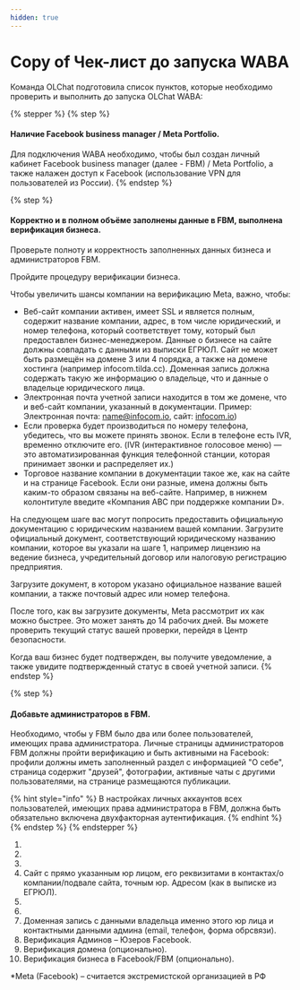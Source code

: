 ```yaml
---
hidden: true
---
```


# Copy of Чек-лист до запуска WABA

Команда OLChat подготовила список пунктов, которые необходимо проверить и выполнить до запуска OLChat WABA:

{% stepper %}
{% step %}
#### Наличие Facebook business manager / Meta Portfolio.

Для подключения WABA необходимо, чтобы был создан личный кабинет Facebook business manager (далее - FBM) / Meta Portfolio, а также налажен доступ к Facebook (использование VPN для пользователей из России).
{% endstep %}

{% step %}
#### Корректно и в полном объёме заполнены данные в FBM, выполнена верификация бизнеса.

Проверьте полноту и корректность заполненных данных бизнеса и администраторов FBM.

Пройдите процедуру верификации бизнеса.&#x20;

Чтобы увеличить шансы компании на верификацию Meta, важно, чтобы:

* Веб-сайт компании активен, имеет SSL и является полным, содержит название компании, адрес, в том числе юридический, и номер телефона, который соответствует тому, который был предоставлен бизнес-менеджером. Данные о бизнесе на сайте должны совпадать с данными из выписки ЕГРЮЛ. Сайт не может быть размещён на домене 3 или 4 порядка, а также на домене хостинга (например infocom.tilda.cc). Доменная запись должна содержать такую же информацию о владельце, что и данные о владельце юридического лица.
* Электронная почта учетной записи находится в том же домене, что и веб-сайт компании, указанный в документации. Пример: Электронная почта: name@infocom.io, сайт: [infocom.io](https://infocom.io))
* Если проверка будет производиться по номеру телефона, убедитесь, что вы можете принять звонок. Если в телефоне есть IVR, временно отключите его. (IVR (интерактивное голосовое меню) — это автоматизированная функция телефонной станции, которая принимает звонки и распределяет их.)
* Торговое название компании в документации такое же, как на сайте и на странице Facebook. Если они разные, имена должны быть каким-то образом связаны на веб-сайте. Например, в нижнем колонтитуле введите «Компания ABC при поддержке компании D».

На следующем шаге вас могут попросить предоставить официальную документацию с юридическим названием вашей компании. Загрузите официальный документ, соответствующий юридическому названию компании, которое вы указали на шаге 1, например лицензию на ведение бизнеса, учредительный договор или налоговую регистрацию предприятия.

Загрузите документ, в котором указано официальное название вашей компании, а также почтовый адрес или номер телефона.

После того, как вы загрузите документы, Meta рассмотрит их как можно быстрее. Это может занять до 14 рабочих дней. Вы можете проверить текущий статус вашей проверки, перейдя в Центр безопасности.

Когда ваш бизнес будет подтвержден, вы получите уведомление, а также увидите подтвержденный статус в своей учетной записи.
{% endstep %}

{% step %}
#### Добавьте администраторов в FBM.

Необходимо, чтобы у FBM было два или более пользователей, имеющих права администратора. Личные страницы администраторов FBM должны пройти верификацию и быть активными на Facebook: профили должны иметь заполненный раздел с информацией "О себе", страница содержит "друзей", фотографии, активные чаты с другими пользователями, на странице размещаются публикации.

{% hint style="info" %}
В настройках личных аккаунтов всех пользователей, имеющих права администратора в FBM, должна быть обязательно включена двухфакторная аутентификация.&#x20;
{% endhint %}
{% endstep %}
{% endstepper %}





1.
2.
3.
4. Сайт с прямо указанным юр лицом, его реквизитами в контактах/о компании/подвале сайта, точным юр. Адресом (как в выписке из ЕГРЮЛ).
5.
6.
7. Доменная запись с данными владельца именно этого юр лица и контактными данными админа (email, телефон, форма обрсвязи).
8. Верификация Админов – Юзеров Facebook.
9. Верификация домена (опционально).
10. Верификация бизнеса в Facebook/FBM (опционально).

\*Meta (Facebook) – считается экстремистской организацией в РФ
